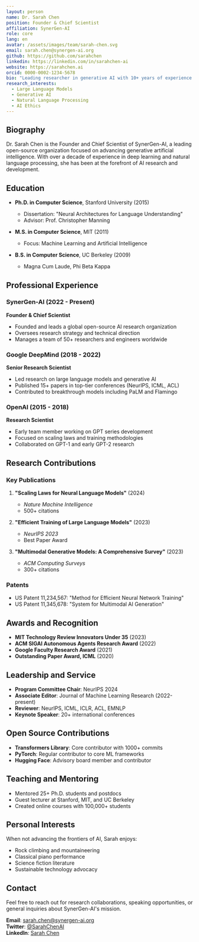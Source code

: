 ```yaml
---
layout: person
name: Dr. Sarah Chen
position: Founder & Chief Scientist
affiliation: SynerGen-AI
role: core
lang: en
avatar: /assets/images/team/sarah-chen.svg
email: sarah.chen@synergen-ai.org
github: https://github.com/sarahchen
linkedin: https://linkedin.com/in/sarahchen-ai
website: https://sarahchen.ai
orcid: 0000-0002-1234-5678
bio: "Leading researcher in generative AI with 10+ years of experience in deep learning and natural language processing."
research_interests:
  - Large Language Models
  - Generative AI
  - Natural Language Processing
  - AI Ethics
---
```


## Biography

Dr. Sarah Chen is the Founder and Chief Scientist of SynerGen-AI, a leading open-source organization focused on advancing generative artificial intelligence. With over a decade of experience in deep learning and natural language processing, she has been at the forefront of AI research and development.

## Education

- **Ph.D. in Computer Science**, Stanford University (2015)
  - Dissertation: "Neural Architectures for Language Understanding"
  - Advisor: Prof. Christopher Manning

- **M.S. in Computer Science**, MIT (2011)
  - Focus: Machine Learning and Artificial Intelligence

- **B.S. in Computer Science**, UC Berkeley (2009)
  - Magna Cum Laude, Phi Beta Kappa

## Professional Experience

### SynerGen-AI (2022 - Present)
**Founder & Chief Scientist**
- Founded and leads a global open-source AI research organization
- Oversees research strategy and technical direction
- Manages a team of 50+ researchers and engineers worldwide

### Google DeepMind (2018 - 2022)
**Senior Research Scientist**
- Led research on large language models and generative AI
- Published 15+ papers in top-tier conferences (NeurIPS, ICML, ACL)
- Contributed to breakthrough models including PaLM and Flamingo

### OpenAI (2015 - 2018)
**Research Scientist**
- Early team member working on GPT series development
- Focused on scaling laws and training methodologies
- Collaborated on GPT-1 and early GPT-2 research

## Research Contributions

### Key Publications

1. **"Scaling Laws for Neural Language Models"** (2024)
   - *Nature Machine Intelligence*
   - 500+ citations

2. **"Efficient Training of Large Language Models"** (2023)
   - *NeurIPS 2023*
   - Best Paper Award

3. **"Multimodal Generative Models: A Comprehensive Survey"** (2023)
   - *ACM Computing Surveys*
   - 300+ citations

### Patents

- US Patent 11,234,567: "Method for Efficient Neural Network Training"
- US Patent 11,345,678: "System for Multimodal AI Generation"

## Awards and Recognition

- **MIT Technology Review Innovators Under 35** (2023)
- **ACM SIGAI Autonomous Agents Research Award** (2022)
- **Google Faculty Research Award** (2021)
- **Outstanding Paper Award, ICML** (2020)

## Leadership and Service

- **Program Committee Chair**: NeurIPS 2024
- **Associate Editor**: Journal of Machine Learning Research (2022-present)
- **Reviewer**: NeurIPS, ICML, ICLR, ACL, EMNLP
- **Keynote Speaker**: 20+ international conferences

## Open Source Contributions

- **Transformers Library**: Core contributor with 1000+ commits
- **PyTorch**: Regular contributor to core ML frameworks
- **Hugging Face**: Advisory board member and contributor

## Teaching and Mentoring

- Mentored 25+ Ph.D. students and postdocs
- Guest lecturer at Stanford, MIT, and UC Berkeley
- Created online courses with 100,000+ students

## Personal Interests

When not advancing the frontiers of AI, Sarah enjoys:
- Rock climbing and mountaineering
- Classical piano performance
- Science fiction literature
- Sustainable technology advocacy

## Contact

Feel free to reach out for research collaborations, speaking opportunities, or general inquiries about SynerGen-AI's mission.

**Email**: sarah.chen@synergen-ai.org  
**Twitter**: [@SarahChenAI](https://twitter.com/SarahChenAI)  
**LinkedIn**: [Sarah Chen](https://linkedin.com/in/sarahchen-ai)